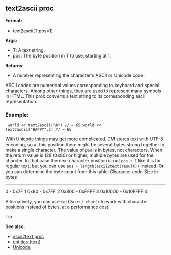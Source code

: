 ## text2ascii proc

<!-- -->
**Format:**
+   text2ascii(T,pos=1)
<!-- -->
**Args:**
+   T: A text string.
+   pos: The byte position in T to use, starting at 1.
<!-- -->
**Returns:**
+   A number representing the character\'s ASCII or Unicode code.


ASCII codes are numerical values corresponding to keyboard and
special characters. Among other things, they are used to represent many
symbols in HTML. This proc converts a text string to its corresponding
ascii representation.
### Example:

```dm
 world << text2ascii("A") // = 65 world <<
text2ascii("HAPPY",2) // = 65 
```
 

With
[Unicode](/ref/notes/Unicode.md)  things may get more complicated. DM
stores text with UTF-8 encoding, so at this position there might be
several bytes strung together to make a single character. The value of
`pos` is in bytes, not characters. When the return value is 128 (0x80)
or higher, multiple bytes are used for the charcter. In that case the
next character position is not `pos + 1` like it is for regular text,
but you can use `pos + length(ascii2text(result))` instead. Or, you can
determine the byte count from this table:
  Character code       Size in bytes
  -------------------- ---------------
  0 - 0x7F             1
  0x80 - 0x7FF         2
  0x800 - 0xFFFF       3
  0x10000 - 0x10FFFF   4


Alternatively, you can use `test2ascii_char()` to work with
character positions instead of bytes, at a performance cost.

> [!TIP] 
> **See also:**
> +   [ascii2text proc](/ref/proc/ascii2text.md) 
> +   [entities (text)](/ref/DM/text/entities.md) 
> +   [Unicode](/ref/notes/Unicode.md) 
